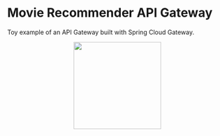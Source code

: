 # Movie Recommender API Gateway

Toy example of an API Gateway built with Spring Cloud Gateway.

<p align="center"><img src="https://user-images.githubusercontent.com/9259947/110785922-4282ef00-824a-11eb-8813-5f604232f504.png" width="200"></p>
